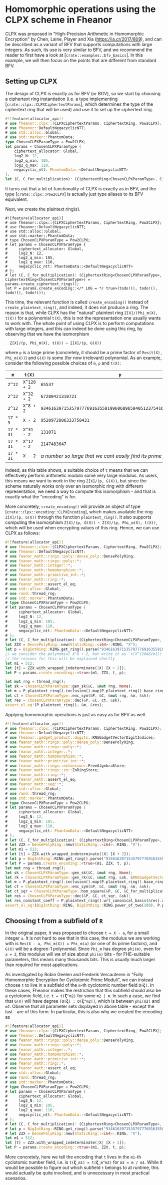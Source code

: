 # Homomorphic operations using the CLPX scheme in Fheanor

CLPX was proposed in "High-Precision Arithmetic in Homomorphic Encryption" by Chen, Laine, Player and Xia (<https://ia.cr/2017/809>), and can be described as a variant of BFV that supports computations with large integers.
As such, its use is very similar to BFV, and we recommend the reader to first have a look at [`crate::examples::bfv_basics`].
In this example, we will then focus on the points that are different from standard BFV.

## Setting up CLPX

The design of CLPX is exactly as for BFV (or BGV), so we start by choosing a ciphertext ring instantiation (i.e. a type implementing [`crate::clpx::CLPXCiphertextParams`], which determines the type of the ciphertext ring that will be used) and use it to set up the ciphertext ring.
```rust
#![feature(allocator_api)]
# use fheanor::clpx::{CLPXCiphertextParams, CiphertextRing, Pow2CLPX};
# use fheanor::DefaultNegacyclicNTT;
# use std::alloc::Global;
# use std::marker::PhantomData;
type ChosenCLPXParamType = Pow2CLPX;
let params = ChosenCLPXParamType {
    ciphertext_allocator: Global,
    log2_N: 12,
    log2_q_min: 105,
    log2_q_max: 110,
    negacyclic_ntt: PhantomData::<DefaultNegacyclicNTT>
};
let (C, C_for_multiplication): (CiphertextRing<ChosenCLPXParamType>, CiphertextRing<ChosenCLPXParamType>) = params.create_ciphertext_rings();
```
It turns out that a lot of functionality of CLPX is exactly as in BFV, and the type [`crate::clpx::Pow2CLPX`] is actually just type aliases to its BFV equivalent.

Next, we create the plaintext ring(s).
```rust,should_panic
#![feature(allocator_api)]
# use fheanor::clpx::{CLPXCiphertextParams, CiphertextRing, Pow2CLPX};
# use fheanor::DefaultNegacyclicNTT;
# use std::alloc::Global;
# use std::marker::PhantomData;
# type ChosenCLPXParamType = Pow2CLPX;
# let params = ChosenCLPXParamType {
#     ciphertext_allocator: Global,
#     log2_N: 12,
#     log2_q_min: 105,
#     log2_q_max: 110,
#     negacyclic_ntt: PhantomData::<DefaultNegacyclicNTT>
# };
# let (C, C_for_multiplication): (CiphertextRing<ChosenCLPXParamType>, CiphertextRing<ChosenCLPXParamType>) = params.create_ciphertext_rings();
let P = params.create_encoding::</* LOG = */ true>(todo!(), todo!(), todo!(), todo!());
```
This time, the relevant function is called `create_encoding()` instead of `create_plaintext_ring()`, and indeed, it does not produce a ring. 
The reason is that, while CLPX has the "natural" plaintext ring `Z[X]/(Phi_m(X), t(X))` for a polynomial `t(X)`, this is not the representation one usually wants to work with.
The whole point of using CLPX is to perform computations with large integers, and this can indeed be done using this ring, by observing that we have the isomorphism
```text
  Z[X]/(p, Phi_m(X), t(X)) ~ Z[X]/(p, G(X))
```
where `p` is a large prime (concretely, it should be a prime factor of `Res(t(X), Phi_m(X))`) and `G(X)` is some (for now irrelevant) polynomial.
As an example, consider the following possible choices of `m`, `p` and `t(X)`:

| `m`       | `t(X)`      | `p`                                                                |
| --------- | ----------- | ------------------------------------------------------------------ |
| `2^12`    | `X^128 + 2` | `65537`                                                            |
| `2^12`    | `X^32 + 2`  | `67280421310721`                                                   |
| `2^12`    | `X^8 + 2`   | `93461639715357977769163558199606896584051237541638188580280321`   |
| `17 * 5`  | `X - 2`     | `9520972806333758431`                                              |
| `17 * 31` | `X^31 - 2`  | `131071`                                                           |
| `17 * 31` | `X^17 - 2`  | `2147483647`                                                       |
| `17 * 31` | `X - 2`     | *a number so large that we cant easily find its prime factors...*  |

Indeed, as this table shows, a suitable choice of `t` means that we can effectively perform arithmetic modulo some very large modulus.
As users, this means we want to work in the ring `Z[X]/(p, G(X))`, but since the scheme naturally works only over an isomorphic ring with different representation, we need a way to compute this isomorphism - and that is exactly what the "encoding" is for.

More concretely, `create_encoding()` will provide an object of type [`crate::clpx::encoding::CLPXEncoding`], which makes available the ring `Z[X]/(p, G(X))` through the function `plaintext_ring()`.
It also supports computing the isomorphism `Z[X]/(p, G(X)) ~ Z[X]/(p, Phi_m(X), t(X))`, which will be used when encrypting values of this ring.
Hence, we can use CLPX as follows:
```rust
#![feature(allocator_api)]
# use fheanor::clpx::{CLPXCiphertextParams, CiphertextRing, Pow2CLPX};
# use fheanor::DefaultNegacyclicNTT;
# use feanor_math::rings::poly::dense_poly::DensePolyRing;
# use feanor_math::rings::poly::*;
# use feanor_math::integer::*;
# use feanor_math::homomorphism::*;
# use feanor_math::primitive_int::*;
# use feanor_math::ring::*;
# use feanor_math::assert_el_eq;
# use std::alloc::Global;
# use rand::thread_rng;
# use std::marker::PhantomData;
# type ChosenCLPXParamType = Pow2CLPX;
# let params = ChosenCLPXParamType {
#     ciphertext_allocator: Global,
#     log2_N: 12,
#     log2_q_min: 105,
#     log2_q_max: 110,
#     negacyclic_ntt: PhantomData::<DefaultNegacyclicNTT>
# };
# let (C, C_for_multiplication): (CiphertextRing<ChosenCLPXParamType>, CiphertextRing<ChosenCLPXParamType>) = params.create_ciphertext_rings();
let ZZX = DensePolyRing::new(StaticRing::<i64>::RING, "X");
let p = BigIntRing::RING.get_ring().parse("93461639715357977769163558199606896584051237541638188580280321", 10).unwrap();
// we consider the polynomial X^8 + 2, but write it as `t(X^(2048/m1))` with `t = X + 2`;
// the reasons for this will be explained shortly
let m1 = 512;
let [t] = ZZX.with_wrapped_indeterminate(|X| [X + 2]);
let P = params.create_encoding::<true>(m1, ZZX, t, p);

let mut rng = thread_rng();
let sk = ChosenCLPXParamType::gen_sk(&C, &mut rng, None);
let m = P.plaintext_ring().inclusion().map(P.plaintext_ring().base_ring().coerce(&BigIntRing::RING, BigIntRing::RING.power_of_two(100)));
let ct = ChosenCLPXParamType::enc_sym(&P, &C, &mut rng, &m, &sk);
let res = ChosenCLPXParamType::dec(&P, &C, ct, &sk);
assert_el_eq!(P.plaintext_ring(), &m, &res);
```
Applying homomorphic operations is just as easy as for BFV as well. 
```rust
#![feature(allocator_api)]
# use fheanor::clpx::{CLPXCiphertextParams, CiphertextRing, Pow2CLPX};
# use fheanor::DefaultNegacyclicNTT;
# use fheanor::gadget_product::digits::RNSGadgetVectorDigitIndices;
# use feanor_math::rings::poly::dense_poly::DensePolyRing;
# use feanor_math::rings::poly::*;
# use feanor_math::integer::*;
# use feanor_math::homomorphism::*;
# use feanor_math::primitive_int::*;
# use feanor_math::rings::extension::FreeAlgebraStore;
# use feanor_math::rings::zn::ZnRingStore;
# use feanor_math::ring::*;
# use feanor_math::assert_el_eq;
# use feanor_math::seq::*;
# use std::alloc::Global;
# use rand::thread_rng;
# use std::marker::PhantomData;
# type ChosenCLPXParamType = Pow2CLPX;
# let params = ChosenCLPXParamType {
#     ciphertext_allocator: Global,
#     log2_N: 12,
#     log2_q_min: 105,
#     log2_q_max: 110,
#     negacyclic_ntt: PhantomData::<DefaultNegacyclicNTT>
# };
# let (C, C_for_multiplication): (CiphertextRing<ChosenCLPXParamType>, CiphertextRing<ChosenCLPXParamType>) = params.create_ciphertext_rings();
# let ZZX = DensePolyRing::new(StaticRing::<i64>::RING, "X");
# let m1 = 512;
# let [t] = ZZX.with_wrapped_indeterminate(|X| [X + 2]);
# let p = BigIntRing::RING.get_ring().parse("93461639715357977769163558199606896584051237541638188580280321", 10).unwrap();
# let P = params.create_encoding::<true>(m1, ZZX, t, p);
let mut rng = thread_rng();
let sk = ChosenCLPXParamType::gen_sk(&C, &mut rng, None);
let rk = ChosenCLPXParamType::gen_rk(&C, &mut rng, &sk, &RNSGadgetVectorDigitIndices::select_digits(2, C.base_ring().len()));
let m = P.plaintext_ring().inclusion().map(P.plaintext_ring().base_ring().coerce(&BigIntRing::RING, BigIntRing::RING.power_of_two(100)));
let ct = ChosenCLPXParamType::enc_sym(&P, &C, &mut rng, &m, &sk);
let ct_sqr = ChosenCLPXParamType::hom_square(&P, &C, &C_for_multiplication, ct, &rk);
let res = ChosenCLPXParamType::dec(&P, &C, ct_sqr, &sk);
let res_constant_coeff = P.plaintext_ring().wrt_canonical_basis(&res).at(0);
assert_el_eq!(BigIntRing::RING, BigIntRing::RING.power_of_two(200), P.plaintext_ring().base_ring().smallest_positive_lift(res_constant_coeff));
```

## Choosing t from a subfield of `R`

In the original paper, it was proposed to choose `t = X - a`, for a small integer `a`.
It is not hard to see that in this case, the modulus we are working with is `Res(X - a, Phi_m(X)) = Phi_m(a)` (or one of its prime factors), and `G(X)` will be a degree-1 polynomial.
Since `Phi_m` has degree `phi(m)`, even for `a = 2`, this modulus will we of size about `phi(m)` bits - for FHE-suitable parameters, this means many thousands bits.
This is usually much larger than required for most applications.

As investigated by Robin Geelen and Frederik Vercauteren in "Fully Homomorphic Encryption for Cyclotomic Prime Moduli", we can instead choose `t` to live in a subfield of the `m`-th cyclotomic number field `Q(𝝵)`.
In these cases, Fheanor makes the restriction that this subfield should also be a cyclotomic field, i.e. `t = t(𝝵^m2)` for some `m2 | m`.
In such a case, we find that `G(X)` will have degree `[Q(𝝵) : Q(𝝵^m2)]`, which is between `phi(m2)` and `m2`.
Observe that all parameter sets displayed in above table - except the last - are of this form.
In particular, this is also why we created the encoding as
```rust
#![feature(allocator_api)]
# use fheanor::clpx::{CLPXCiphertextParams, CiphertextRing, Pow2CLPX};
# use fheanor::DefaultNegacyclicNTT;
# use feanor_math::rings::poly::dense_poly::DensePolyRing;
# use feanor_math::rings::poly::*;
# use feanor_math::integer::*;
# use feanor_math::homomorphism::*;
# use feanor_math::primitive_int::*;
# use feanor_math::ring::*;
# use feanor_math::assert_el_eq;
# use std::alloc::Global;
# use rand::thread_rng;
# use std::marker::PhantomData;
# type ChosenCLPXParamType = Pow2CLPX;
# let params = ChosenCLPXParamType {
#     ciphertext_allocator: Global,
#     log2_N: 12,
#     log2_q_min: 105,
#     log2_q_max: 110,
#     negacyclic_ntt: PhantomData::<DefaultNegacyclicNTT>
# };
# let (C, C_for_multiplication): (CiphertextRing<ChosenCLPXParamType>, CiphertextRing<ChosenCLPXParamType>) = params.create_ciphertext_rings();
# let p = BigIntRing::RING.get_ring().parse("93461639715357977769163558199606896584051237541638188580280321", 10).unwrap();
# let ZZX = DensePolyRing::new(StaticRing::<i64>::RING, "X");
let m1 = 512;
let [t] = ZZX.with_wrapped_indeterminate(|X| [X + 2]);
let P = params.create_encoding::<true>(m1, ZZX, t, p);
```
More concretely, here we tell the encoding that `t` lives in the `m1`-th cyclotomic number field, i.e. is `t(𝝵_m1) = t(𝝵_m^m2)` for `m2 = m / m1`.
While it would be possible to figure out which subfield `t` belongs to at runtime, this would actually be quite involved, and is unnecessary in most practical scenarios.